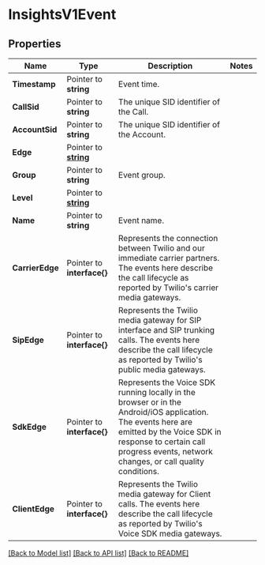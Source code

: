# InsightsV1Event

## Properties

Name | Type | Description | Notes
------------ | ------------- | ------------- | -------------
**Timestamp** | Pointer to **string** | Event time. |
**CallSid** | Pointer to **string** | The unique SID identifier of the Call. |
**AccountSid** | Pointer to **string** | The unique SID identifier of the Account. |
**Edge** | Pointer to [**string**](EventEnumTwilioEdge.md) |  |
**Group** | Pointer to **string** | Event group. |
**Level** | Pointer to [**string**](EventEnumLevel.md) |  |
**Name** | Pointer to **string** | Event name. |
**CarrierEdge** | Pointer to **interface{}** | Represents the connection between Twilio and our immediate carrier partners. The events here describe the call lifecycle as reported by Twilio's carrier media gateways. |
**SipEdge** | Pointer to **interface{}** | Represents the Twilio media gateway for SIP interface and SIP trunking calls. The events here describe the call lifecycle as reported by Twilio's public media gateways. |
**SdkEdge** | Pointer to **interface{}** | Represents the Voice SDK running locally in the browser or in the Android/iOS application. The events here are emitted by the Voice SDK in response to certain call progress events, network changes, or call quality conditions. |
**ClientEdge** | Pointer to **interface{}** | Represents the Twilio media gateway for Client calls. The events here describe the call lifecycle as reported by Twilio's Voice SDK media gateways. |

[[Back to Model list]](../README.md#documentation-for-models) [[Back to API list]](../README.md#documentation-for-api-endpoints) [[Back to README]](../README.md)


